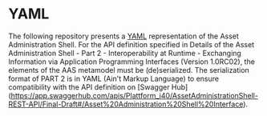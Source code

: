 # YAML
The following repository presents a [YAML](https://yaml.org/spec/1.2.2/) representation of the Asset Administration Shell. For the API definition specified in Details of the Asset Administration Shell - Part 2 - Interoperability at Runtime - Exchanging Information via Application Programming Interfaces (Version 1.0RC02), the elements of the AAS metamodel must be (de)serialized. 
The serialization format of PART 2 is in YAML (Ain't Markup Language) to ensure compatibility with the API definition on [Swagger Hub] (https://app.swaggerhub.com/apis/Plattform_i40/AssetAdministrationShell-REST-API/Final-Draft#/Asset%20Administration%20Shell%20Interface). 